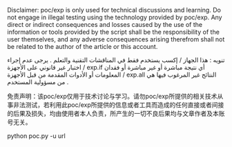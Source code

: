 Disclaimer: poc/exp is only used for technical discussions and learning. Do not engage in illegal testing using the technology provided by poc/exp. Any direct or indirect consequences and losses caused by the use of the information or tools provided by the script shall be the responsibility of the user themselves, and any adverse consequences arising therefrom shall not be related to the author of the article or this account.

تنويه : هذا الجهاز / إكسب يستخدم فقط في المناقشات التقنية والتعلم .   يرجى عدم إجراء اختبار غير قانوني على الأجهزة / exp.if أي نتيجة مباشرة أو غير مباشرة أو فقدان المعلومات أو الأدوات المقدمة من قبل الأجهزة / exp.all النتائج غير المرغوب فيها هي من مسؤولية المستخدم .

免责声明：该poc/exp仅用于技术讨论与学习。请勿poc/exp所提供的相关技术从事非法测试，若利用此poc/exp所提供的信息或者工具而造成的任何直接或者间接的后果及损失，均由使用者本人负责，所产生的一切不良后果均与文章作者及本账号无关。


python poc.py -u url
